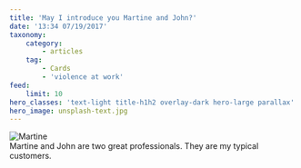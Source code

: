 ```yaml
---
title: 'May I introduce you Martine and John?'
date: '13:34 07/19/2017'
taxonomy:
    category:
        - articles
    tag:
        - Cards
        - 'violence at work'
feed:
    limit: 10
hero_classes: 'text-light title-h1h2 overlay-dark hero-large parallax'
hero_image: unsplash-text.jpg
---
```


![Martine](http://image1.masterfile.com/getImage/NjEwNS0wNjcwMjk5MmVuLjAwMDAwMDAw=AH$2T3/6105-06702992en_Masterfile.jpg)  
Martine and John are two great professionals.
They are my typical customers.

